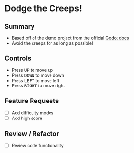 # Dodge the Creeps!

## Summary
- Based off of the demo project from the official [Godot docs](https://docs.godotengine.org/en/stable/getting_started/step_by_step/your_first_game.html)
- Avoid the creeps for as long as possible!

## Controls
- Press <kbd>UP</kbd> to move up
- Press <kbd>DOWN</kbd> to move down
- Press <kbd>LEFT</kbd> to move left
- Press <kbd>RIGHT</kbd> to move right

## Feature Requests
- [ ] Add difficulty modes
- [ ] Add high score

## Review / Refactor
- [ ] Review code functionality
